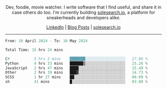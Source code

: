<p align="center">Dev, foodie, movie watcher. I write software that I find useful, and share it in case others do too. I'm currently building <a href="https://solesearch.io">solesearch.io</a>, a platform for sneakerheads and developers alike.</p>
<p align="center">
  <a href="https://www.linkedin.com/in/peter-rauscher">LinkedIn</a>
  |
  <a href="https://dev.to/peterrauscher">Blog Posts</a>
  |
  <a href="https://solesearch.io">solesearch.io</a>
</p>
<hr/>
<!--START_SECTION:waka-->

```python
From: 10 April 2024 - To: 10 May 2024

Total Time: 15 hrs 24 mins

C#           5 hrs 2 mins    ███████░░░░░░░░░░░░░░░░░░   27.86 %
Python       4 hrs 33 mins   ██████▒░░░░░░░░░░░░░░░░░░   25.26 %
JavaScript   2 hrs 47 mins   ████░░░░░░░░░░░░░░░░░░░░░   15.49 %
Other        2 hrs 39 mins   ███▓░░░░░░░░░░░░░░░░░░░░░   14.73 %
SCSS         1 hr 27 mins    ██░░░░░░░░░░░░░░░░░░░░░░░   08.09 %
sh           41 mins         █░░░░░░░░░░░░░░░░░░░░░░░░   03.80 %
```

<!--END_SECTION:waka-->
